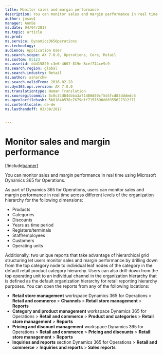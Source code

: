 ```yaml
---
title: Monitor sales and margin performance
description: You can monitor sales and margin performance in real time using Microsoft Dynamics 365 for Operations.
author: josaw1
manager: AnnBe
ms.date: 04/04/2017
ms.topic: article
ms.prod: 
ms.service: Dynamics365Operations
ms.technology: 
audience: Application User
ms.search.scope: AX 7.0.0, Operations, Core, Retail
ms.custom: 85123
ms.assetid: ddd15820-c3e6-4607-819e-8cef744ce9c9
ms.search.region: global
ms.search.industry: Retail
ms.author: asharchw
ms.search.validFrom: 2016-02-28
ms.dyn365.ops.version: AX 7.0.0
ms.translationtype: Human Translation
ms.sourcegitcommit: 5c0c34d84dbba3a71480d50cf5d4fcd83dddedc6
ms.openlocfilehash: 5b8104b570c7679dff7157696d08355627312f71
ms.contentlocale: de-de
ms.lasthandoff: 03/30/2017


---
```


# <a name="monitor-sales-and-margin-performance"></a>Monitor sales and margin performance

[!include[banner](includes/banner.md)]


You can monitor sales and margin performance in real time using Microsoft Dynamics 365 for Operations.

As part of Dynamics 365 for Operations, users can monitor sales and margin performance in real time across different levels of the organization hierarchy for the following dimensions:

-   Products
-   Categories
-   Discounts
-   Years as time period
-   Registers/terminals
-   Staff/employees
-   Customers
-   Operating units

Additionally, two unique reports that take advantage of hierarchical grid structuring let users monitor sales and margin performance by drilling down from the top category node to individual leaf nodes of the category in the default retail product category hierarchy. Users can also drill-down from the top operating unit to an individual channel in the organization hierarchy that is defined as the default organization hierarchy for retail reporting hierarchy purposes. You can open the reports from any of the following locations:

-   **Retail store management** workspace Dynamics 365 for Operations &gt; **Retail and commerce** &gt; **Channels** &gt; **Retail store management** &gt; **Reports**
-   **Category and product management** workspace Dynamics 365 for Operations &gt; **Retail and commerce** &gt; **Product and categories** &gt; **Retail store management** &gt; **Reports**
-   **Pricing and discount management** workspace Dynamics 365 for Operations &gt; **Retail and commerce** &gt; **Pricing and discounts** &gt; **Retail store management** &gt; **Reports**
-   **Inquiries and reports** section Dynamics 365 for Operations &gt; **Retail and commerce** &gt; **Inquiries and reports** &gt; **Sales reports**



